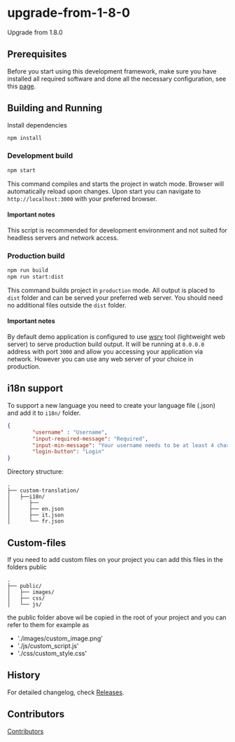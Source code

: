 # upgrade-from-1-8-0
Upgrade from 1.8.0

## Prerequisites

Before you start using this development framework, make sure you have installed all required software and done all the
necessary configuration, see this [page](https://github.com/Alfresco/alfresco-ng2-components/blob/master/PREREQUISITES.md).

## Building and Running

Install dependencies

```sh
npm install
```

### Development build

```sh
npm start
```

This command compiles and starts the project in watch mode.
Browser will automatically reload upon changes.
Upon start you can navigate to `http://localhost:3000` with your preferred browser.

#### Important notes

This script is recommended for development environment and not suited for headless servers and network access.

### Production build

```sh
npm run build
npm run start:dist
```

This command builds project in `production` mode.
All output is placed to `dist` folder and can be served your preferred web server.
You should need no additional files outside the `dist` folder.

#### Important notes

By default demo application is configured to use [wsrv](https://www.npmjs.com/package/wsrv) tool (lightweight web server)
to serve production build output. It will be running at `0.0.0.0` address with port `3000` and allow you accessing your application
via network. However you can use any web server of your choice in production.

## i18n support

To support a new language you need to create your language file (.json) and add it to `i18n/` folder.

```json
{
        "username" : "Username",
        "input-required-message": "Required",
        "input-min-message": "Your username needs to be at least 4 characters.",
        "login-button": "Login"
}
```

Directory structure:
```
.
├── custom-translation/
│   ├──i18n/
│      ├──
│      ├── en.json
│      ├── it.json
│      └── fr.json
```

## Custom-files

If you need to add custom files on your project you can add this files in the folders public

```
.
├── public/
│   ├── images/
│   ├── css/
│   └── js/
```

the public folder above wil be copied in the root of your project and you can refer to them for example as

 * './images/custom_image.png'
 * './js/custom_script.js'
 * './css/custom_style.css'

 
## History

For detailed changelog, check [Releases](https://github.com/eromano/upgrade-from-1-8-0/releases).

## Contributors

[Contributors](https://github.com/eromano/upgrade-from-1-8-0/graphs/contributors)
  
